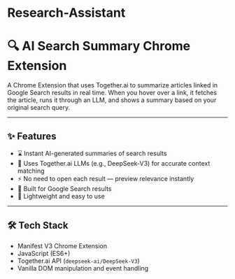 # Research-Assistant

# 🔍 AI Search Summary Chrome Extension

A Chrome Extension that uses Together.ai to summarize articles linked in Google Search results in real time. When you hover over a link, it fetches the article, runs it through an LLM, and shows a summary based on your original search query.

---

## ✨ Features

- ⌛️ Instant AI-generated summaries of search results
- 🧠 Uses Together.ai LLMs (e.g., DeepSeek-V3) for accurate context matching
- ⚡️ No need to open each result — preview relevance instantly
- 🎯 Built for Google Search results
- 🧩 Lightweight and easy to use

---

## 🛠️ Tech Stack

- Manifest V3 Chrome Extension
- JavaScript (ES6+)
- Together.ai API (`deepseek-ai/DeepSeek-V3`)
- Vanilla DOM manipulation and event handling

